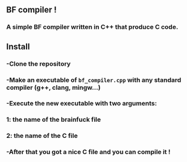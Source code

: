 ## BF compiler !
### A simple BF compiler written in C++ that produce C code. 
## Install
### -Clone the repository
### -Make an executable of `bf_compiler.cpp` with any standard compiler (g++, clang, mingw...)
### -Execute the new executable with two arguments:
###  1: the name of the brainfuck file
###  2: the name of the C file
### -After that you got a nice C file and you can compile it !
